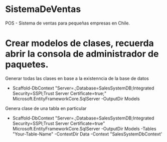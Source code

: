 # SistemaDeVentas
POS - Sistema de ventas para pequeñas empresas en Chile.


# Crear modelos de clases, recuerda abrir la consola de administrador de paquetes.

Generar todas las clases en base a la existenncia de la base de datos

- Scaffold-DbContext "Server=.\;Database=SalesSystemDB;Integrated Security=SSPI;Trust Server Certificate=true;" Microsoft.EntityFrameworkCore.SqlServer -OutputDir Models

Genera clase de una tabla en particular

- Scaffold-DbContext "Server=.\;Database=SalesSystemDB;Integrated Security=SSPI;Trust Server Certificate=true" Microsoft.EntityFrameworkCore.SqlServer -OutputDir Models -Tables "Your-Table-Name" -ContextDir Data -Context "SalesSystemDbContext'